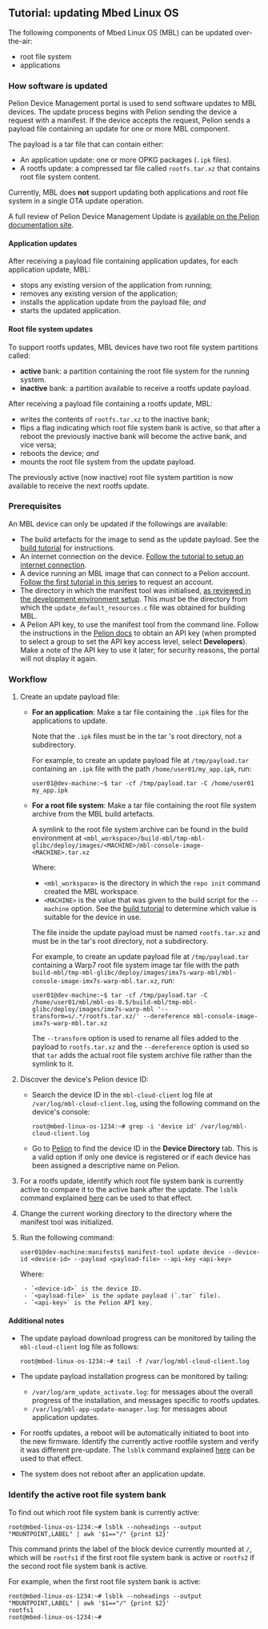 ## Tutorial: updating Mbed Linux OS

The following components of Mbed Linux OS (MBL) can be updated over-the-air:

- root file system
- applications

<!--currently - so we'll support updating the bootloader? I thought you don't update bootloaders because you can recover from an error in that update-->

### How software is updated

Pelion Device Management portal is used to send software updates to MBL devices. The update process begins with Pelion sending the device a request with a manifest. If the device accepts the request, Pelion sends a payload file containing an update for one or more MBL component.

The payload is a tar file that can contain either:

- An application update: one or more OPKG packages (`.ipk` files).
- A rootfs update: a compressed tar file called `rootfs.tar.xz` <!--compressed tar within a tar?-->that contains root file system content.

Currently, MBL does **not** support updating both applications and root file system in a single OTA update operation.

<span class="tips">A full review of Pelion Device Management Update is [available on the Pelion documentation site](https://cloud.mbed.com/docs/latest/updating-firmware/index.html).</span>

#### Application updates

After receiving a payload file containing application updates, for each application update, MBL:

- stops any existing version of the application from running;
- removes any existing version of the application;
- installs the application update from the payload file; *and*
- starts the updated application.

#### Root file system updates

To support rootfs updates, MBL devices have two root file system partitions called:

- **active** bank: a partition containing the root file system for the running system.
- **inactive** bank: a partition available to receive a rootfs update payload.

After receiving a payload file containing a rootfs update, MBL:

- writes the contents of `rootfs.tar.xz` to the inactive bank;
- flips a flag indicating which root file system bank is active, so that after a reboot the previously inactive bank will become the active bank, and vice versa;
- reboots the device; *and*
- mounts the root file system from the update payload.

The previously active (now inactive) root file system partition is now available to receive the next rootfs update.

<!--There's a question of how much of the theory should be explained here (and in the previous tutorial).-->

### Prerequisites

An MBL device can only be updated if the followings are available:
<!--Leave the links empty; that will make them surface in our final checks and we'll know to fix them-->

- The build artefacts for the image to send as the update payload. See the [build tutorial]() for instructions.
- An internet connection on the device. [Follow the tutorial to setup an internet connection]().
- A device running an MBL image that can connect to a Pelion account. [Follow the first tutorial in this series]() to request an account.
- The directory in which the manifest tool was initialised, [as reviewed in the development environment setup]().
<span class="notes">This *must* be the directory from which the `update_default_resources.c` file was obtained for building MBL.</span>
- A Pelion API key, to use the manifest tool from the command line. Follow the instructions in the [Pelion docs](https://cloud.mbed.com/docs/current/integrate-web-app/api-keys.html#generating-an-api-key) to obtain an API key (when prompted to select a group to set the API key access level, select **Developers**). Make a note of the API key to use it later; for security reasons, the portal will not display it again.

### Workflow

1. Create an update payload file:

    - **For an application**: Make a tar file containing the `.ipk` files for the applications to update.

        Note that the `.ipk` files must be in the tar 's root directory, not a subdirectory.

        For example, to create an update payload file at `/tmp/payload.tar` containing an `.ipk` file with the path `/home/user01/my_app.ipk`, run:

        ```
        user01@dev-machine:~$ tar -cf /tmp/payload.tar -C /home/user01 my_app.ipk
        ```

    - **For a root file system**: Make a tar file containing the root file system archive from the MBL build artefacts.

        A symlink to the root file system archive can be found in the build environment at `<mbl_workspace>/build-mbl/tmp-mbl-glibc/deploy/images/<MACHINE>/mbl-console-image-<MACHINE>.tar.xz`

        Where:

        - `<mbl_workspace>` is the directory in which the `repo init` command created the MBL workspace.
        - `<MACHINE>` is the value that was given to the build script for the `--machine` option. See the [build tutorial]() to determine which value is suitable for the device in use.

        <span class="notes">The file inside the update payload must be named `rootfs.tar.xz` and must be in the tar's root directory, not a subdirectory.</span>

        For example, to create an update payload file at `/tmp/payload.tar` containing a Warp7 root file system image tar file with the path `build-mbl/tmp-mbl-glibc/deploy/images/imx7s-warp-mbl/mbl-console-image-imx7s-warp-mbl.tar.xz`, run:

        ```
        user01@dev-machine:~$ tar -cf /tmp/payload.tar -C /home/user01/mbl/mbl-os-0.5/build-mbl/tmp-mbl-glibc/deploy/images/imx7s-warp-mbl '--transform=s/.*/rootfs.tar.xz/' --dereference mbl-console-image-imx7s-warp-mbl.tar.xz
        ```

        The `--transform` option is used to rename all files added to the payload to `rootfs.tar.xz` and the `--dereference` option is used so that `tar` adds the actual root file system archive file rather than the symlink to it.

1. Discover the device's Pelion device ID:

    - Search the device ID in the `mbl-cloud-client` log file at `/var/log/mbl-cloud-client.log`, using the following command on the device's console:

       ```
       root@mbed-linux-os-1234:~# grep -i 'device id' /var/log/mbl-cloud-client.log
       ```
   - Go to [Pelion](https://portal.mbedcloud.com) to find the device ID in the **Device Directory** tab. This is a valid option if only one device is registered or if each device has been assigned a descriptive name on Pelion.
   
1. For a rootfs update, identify which root file system bank is currently active to compare it to the active bank after the update. The `lsblk` command explained [here](#identify-the-active-root-file-system-bank) can be used to that  effect.
1. Change the current working directory to the directory where the manifest tool was initialized.
1. Run the following command:

    ```
    user01@dev-machine:manifests$ manifest-tool update device --device-id <device-id> --payload <payload-file> --api-key <api-key>
    ```

    Where:

        - `<device-id>` is the device ID.
        - `<payload-file>` is the update payload (`.tar` file).
        - `<api-key>` is the Pelion API key.

#### Additional notes
- The update payload download progress can be monitored by tailing the `mbl-cloud-client` log file as follows:

    ```
    root@mbed-linux-os-1234:~# tail -f /var/log/mbl-cloud-client.log
    ```

- The update payload installation progress can be monitored by tailing:

    - `/var/log/arm_update_activate.log`: for messages about the overall progress of the installation, and messages specific to rootfs updates.
   - `/var/log/mbl-app-update-manager.log`: for messages about application updates.

- For rootfs updates, a reboot will be automatically initiated to boot into the new firmware. Identify the currently active rootfile system and verify it was different pre-update. The `lsblk` command explained [here](#identify-the-active-root-file-system-bank) can be used to that  effect.

- The system does not reboot after an application update. 

### Identify the active root file system bank

<!--I moved this; it didn't belong in the intro-->
<!--when and why would I want to do this?-->

To find out which root file system bank is currently active:

```
root@mbed-linux-os-1234:~# lsblk --noheadings --output "MOUNTPOINT,LABEL" | awk '$1=="/" {print $2}'
```

This command prints the label of the block device currently mounted at `/`, which will be `rootfs1` if the first root file system bank is active or `rootfs2` if the second root file system bank is active.

For example, when the first root file system bank is active:

```
root@mbed-linux-os-1234:~# lsblk --noheadings --output "MOUNTPOINT,LABEL" | awk '$1=="/" {print $2}'
rootfs1
root@mbed-linux-os-1234:~#
```
